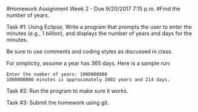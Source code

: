 #Homework Assignment Week 2 - Due 9/20/2017 7:15 p.m.
#Find the number of years.

Task #1: Using Eclipse, Write a program that prompts the user to enter the
minutes (e.g., 1 billion), and displays the number of years and days for the minutes.

Be sure to use comments and coding styles as discussed in class.

For simplicity, assume a year has 365 days. Here is a sample run:

```
Enter the number of years: 1000000000
1000000000 minutes is approximately 1902 years and 214 days.
```

Task #2: Run the program to make sure it works.

Task #3: Submit the homework using git.
